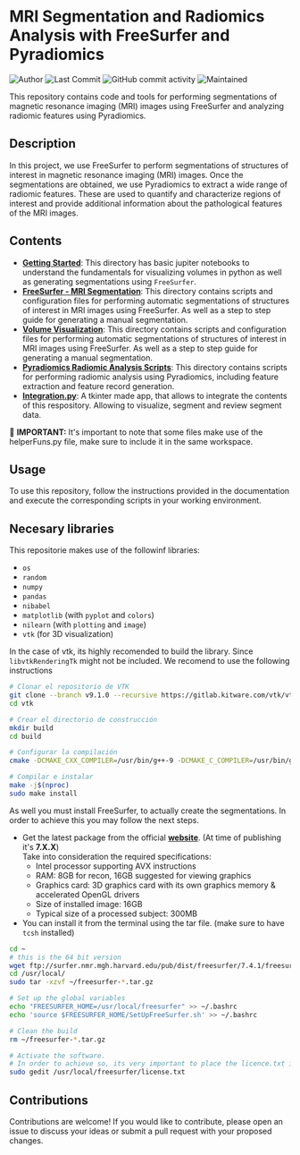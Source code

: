 # MRI Segmentation and Radiomics Analysis with FreeSurfer and Pyradiomics
![Author](https://img.shields.io/badge/author-danvalcor-blue)
![Last Commit](https://img.shields.io/github/last-commit/danvalcor/LeetCode)
![GitHub commit activity](https://img.shields.io/github/commit-activity/m/danvalcor/LeetCode?color=blue)
![Maintained](https://img.shields.io/maintenance/yes/2024)

This repository contains code and tools for performing segmentations of magnetic resonance imaging (MRI) images using FreeSurfer and analyzing radiomic features using Pyradiomics.

## Description

In this project, we use FreeSurfer to perform segmentations of structures of interest in magnetic resonance imaging (MRI) images. Once the segmentations are obtained, we use Pyradiomics to extract a wide range of radiomic features. 
These are used to quantify and characterize regions of interest and provide additional information about the pathological features of the MRI images.

## Contents
- [**Getting Started**](https://github.com/Danvalcor/ADNI-FreeSurfer-Segmentation/tree/main/Getting%20Started): This directory has basic jupiter notebooks to understand the fundamentals for visualizing volumes in python as well as generating segmentations using `FreeSurfer`.
- [**FreeSurfer - MRI Segmentation**](https://github.com/Danvalcor/ADNI-FreeSurfer-Segmentation/tree/main/FreeSurfer%20-%20MRI%20Segmentation): This directory contains scripts and configuration files for performing automatic segmentations of structures of interest in MRI images using FreeSurfer. As well as a step to step guide for generating a manual segmentation.
- [**Volume Visualization**](https://github.com/Danvalcor/ADNI-FreeSurfer-Segmentation/tree/main/FreeSurfer%20-%20MRI%20Segmentation): This directory contains scripts and configuration files for performing automatic segmentations of structures of interest in MRI images using FreeSurfer. As well as a step to step guide for generating a manual segmentation.
- [**Pyradiomics Radiomic Analysis Scripts**](https://github.com/Danvalcor/ADNI-FreeSurfer-Segmentation/tree/main/Segmentation%20Analysis): This directory contains scripts for performing radiomic analysis using Pyradiomics, including feature extraction and feature record generation.
- [**Integration.py**](https://github.com/Danvalcor/ADNI-FreeSurfer-Segmentation/blob/main/integration.py): A tkinter made app, that allows to integrate the contents of this respository. Allowing to visualize, segment and review segment data.

🚨 **IMPORTANT:** It's important to note that some files make use of the helperFuns.py file, make sure to include it in the same workspace.

## Usage
To use this repository, follow the instructions provided in the documentation and execute the corresponding scripts in your working environment.

## Necesary libraries

This repositorie makes use of the followinf libraries:

* `os`
* `random`
* `numpy`
* `pandas`
* `nibabel`
* `matplotlib` (with `pyplot` and `colors`)
* `nilearn` (with `plotting` and `image`)
* `vtk` (for 3D visualization)

In the case of vtk, its highly recomended to build the library. Since `libvtkRenderingTk` might not be included. 
We recomend to use the following instructions

```bash
# Clonar el repositorio de VTK
git clone --branch v9.1.0 --recursive https://gitlab.kitware.com/vtk/vtk.git
cd vtk

# Crear el directorio de construcción
mkdir build
cd build

# Configurar la compilación
cmake -DCMAKE_CXX_COMPILER=/usr/bin/g++-9 -DCMAKE_C_COMPILER=/usr/bin/gcc-9 -DBUILD_SHARED_LIBS=ON -DVTK_BUILD_TESTING=OFF -DVTK_PYTHON_VERSION=3 -DCMAKE_BUILD_TYPE=Release -DVTK_WRAP_PYTHON=ON -DVTK_USE_TK=ON -DVTK_MODULE_ENABLE_VTK_RenderingTk=YES ..

# Compilar e instalar
make -j$(nproc)
sudo make install
```
As well you must install FreeSurfer, to actually create the segmentations. In order to achieve this you may follow the next steps. 
* Get the latest package from the official [**website**](https://surfer.nmr.mgh.harvard.edu/fswiki/DownloadAndInstall). (At time of publishing it's **7.X.X**)
  <br>Take into consideration the required specifications:
  - Intel processor supporting AVX instructions
  - RAM: 8GB for recon, 16GB suggested for viewing graphics
  - Graphics card: 3D graphics card with its own graphics memory & accelerated OpenGL drivers
  - Size of installed image: 16GB
  - Typical size of a processed subject: 300MB
* You can install it from the terminal using the tar file. (make sure to have `tcsh` installed)
  
```bash
cd ~
# this is the 64 bit version
wget ftp://surfer.nmr.mgh.harvard.edu/pub/dist/freesurfer/7.4.1/freesurfer-linux-ubuntu18_amd64-7.4.1.tar.gz
cd /usr/local/
sudo tar -xzvf ~/freesurfer-*.tar.gz

# Set up the global variables
echo "FREESURFER_HOME=/usr/local/freesurfer" >> ~/.bashrc
echo 'source $FREESURFER_HOME/SetUpFreeSurfer.sh' >> ~/.bashrc

# Clean the build
rm ~/freesurfer-*.tar.gz

# Activate the software.
# In order to achieve so, its very important to place the licence.txt in the following path.
sudo gedit /usr/local/freesurfer/license.txt

```


## Contributions

Contributions are welcome! If you would like to contribute, please open an issue to discuss your ideas or submit a pull request with your proposed changes.
